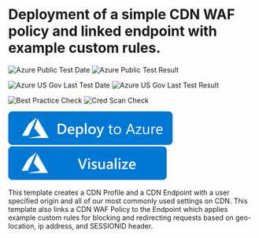# Deployment of a simple CDN WAF policy and linked endpoint with example custom rules.

![Azure Public Test Date](https://azurequickstartsservice.blob.core.windows.net/badges/201-cdn-with-waf-custom-rules/PublicLastTestDate.svg)
![Azure Public Test Result](https://azurequickstartsservice.blob.core.windows.net/badges/201-cdn-with-waf-custom-rules/PublicDeployment.svg)

![Azure US Gov Last Test Date](https://azurequickstartsservice.blob.core.windows.net/badges/201-cdn-with-waf-custom-rules/FairfaxLastTestDate.svg)
![Azure US Gov Last Test Result](https://azurequickstartsservice.blob.core.windows.net/badges/201-cdn-with-waf-custom-rules/FairfaxDeployment.svg)

![Best Practice Check](https://azurequickstartsservice.blob.core.windows.net/badges/201-cdn-with-waf-custom-rules/BestPracticeResult.svg)
![Cred Scan Check](https://azurequickstartsservice.blob.core.windows.net/badges/201-cdn-with-waf-custom-rules/CredScanResult.svg)

[![Deploy to Azure](https://raw.githubusercontent.com/Azure/azure-quickstart-templates/master/1-CONTRIBUTION-GUIDE/images/deploytoazure.svg?sanitize=true)](https://portal.azure.com/#create/Microsoft.Template/uri/https%3A%2F%2Fraw.githubusercontent.com%2FAzure%2Fazure-quickstart-templates%2Fmaster%2F201-cdn-with-waf-custom-rules%2Fazuredeploy.json)
[![Visualize](https://raw.githubusercontent.com/Azure/azure-quickstart-templates/master/1-CONTRIBUTION-GUIDE/images/visualizebutton.svg?sanitize=true)](http://armviz.io/#/?load=https%3A%2F%2Fraw.githubusercontent.com%2FAzure%2Fazure-quickstart-templates%2Fmaster%2F201-cdn-with-waf-custom-rules%2Fazuredeploy.json)

This template creates a CDN Profile and a CDN Endpoint with a user specified
origin and all of our most commonly used settings on CDN. This template also
links a CDN WAF Policy to the Endpoint which applies example custom rules for
blocking and redirecting requests based on geo-location, ip address, and
SESSIONID header.
